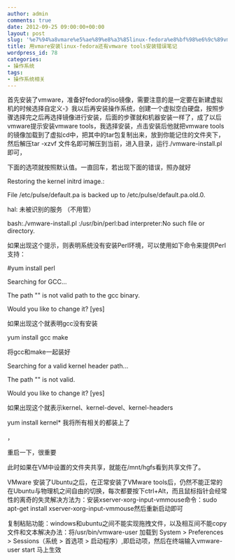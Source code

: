 ```yaml
---
author: admin
comments: true
date: 2012-09-25 09:00:00+00:00
layout: post
slug: '%e7%94%a8vmare%e5%ae%89%e8%a3%85linux-fedora%e8%bf%98%e6%9c%89vmware-tools%e5%ae%89%e8%a3%85%e9%94%99%e8%af%af%e7%ac%94%e8%ae%b0'
title: 用vmare安装linux-fedora还有vmware tools安装错误笔记
wordpress_id: 78
categories:
- 操作系统
tags:
- 操作系统相关
---
```





首先安装了vmware，准备好fedora的iso镜像，需要注意的是一定要在新建虚拟机的时候选择自定义-》我以后再安装操作系统，创建一个虚拟空白硬盘，按照步骤选择完之后再选择镜像进行安装，后面的步骤就和机器安装一样了，成了以后vmware提示安装vmware tools，我选择安装，点击安装后他就把vmware tools的镜像加载到了虚拟cd中，把其中的tar包复制出来，放到你能记住的文件夹下，然后解压tar
 -xzvf 文件名即可解压到当前，进入目录，运行./vmware-install.pl 即可，



下面的选项就按照默认值。一直回车，若出现下面的错误，照办就好  

Restoring the kernel initrd image.:  

File /etc/pulse/default.pa is backed up to /etc/pulse/default.pa.old.0.  

hal: 未被识别的服务 （不用管）





  

bash:./vmware-install.pl :/usr/bin/perl:bad interpreter:No such file or directory.  

如果出现这个提示，则表明系统没有安装Perl环境，可以使用如下命令来提供Perl支持：  

#yum install perl





  

Searching for GCC...  

The path "" is not valid path to the gcc binary.  

Would you like to change it? [yes]  

如果出现这个就表明gcc没有安装  

yum install gcc make   

将gcc和make一起装好





  







Searching for a valid kernel header path...  

The path "" is not valid.  

Would you like to change it? [yes]  

如果出现这个就表示kernel、kernel-devel、kernel-headers  

yum install kernel* 我将所有相关的都装上了  

，





重启一下，很重要





此时如果在VM中设置的文件夹共享，就能在/mnt/hgfs看到共享文件了。














VMware 安装了Ubuntu之后，在正常安装了VMware tools后，仍然不能正常的在Ubuntu与物理机之间自由的切换，每次都要按下ctrl+Alt，而且鼠标指针会经常性的离奇的失灵解决方法为：安装xserver-xorg-input-vmmouse命令：sudo apt-get install xserver-xorg-input-vmmouse然后重新启动即可






复制粘贴功能：windows和ubuntu之间不能实现拖拽文件，以及相互间不能copy文件和文本解决办法：将/usr/bin/vmware-user 加载到 System > Preferences > Sessions（系统 > 首选项 > 启动程序）,即启动项，然后在终端输入vmware-user start 马上生效  








